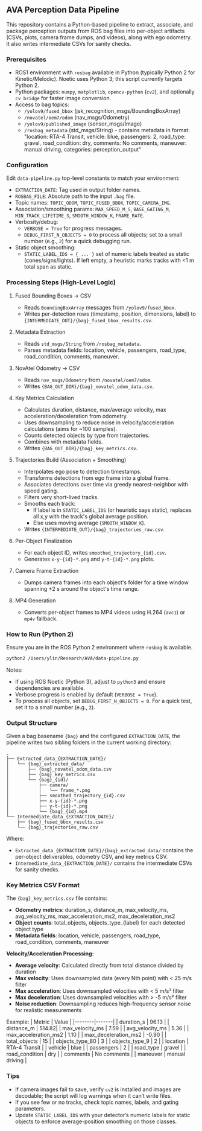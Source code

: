 ## AVA Perception Data Pipeline

This repository contains a Python-based pipeline to extract, associate, and package perception outputs from ROS bag files into per-object artifacts (CSVs, plots, camera frame dumps, and videos), along with ego odometry. It also writes intermediate CSVs for sanity checks.

### Prerequisites
- ROS1 environment with `rosbag` available in Python (typically Python 2 for Kinetic/Melodic). Noetic uses Python 3; this script currently targets Python 2.
- Python packages: `numpy`, `matplotlib`, `opencv-python` (`cv2`), and optionally `cv_bridge` for faster image conversion.
- Access to bag topics:
  - `/yolov9/fused_bbox` (jsk_recognition_msgs/BoundingBoxArray)
  - `/novatel/oem7/odom` (nav_msgs/Odometry)
  - `/yolov9/published_image` (sensor_msgs/Image)
  - `/rosbag_metadata` (std_msgs/String) - contains metadata in format: "location: RTA-4 Transit, vehicle: blue, passengers: 2, road_type: gravel, road_condition: dry, comments: No comments, maneuver: manual driving, categories: perception_output"

### Configuration
Edit `data-pipeline.py` top-level constants to match your environment:
- `EXTRACTION_DATE`: Tag used in output folder names.
- `ROSBAG_FILE`: Absolute path to the input `.bag` file.
- Topic names: `TOPIC_ODOM`, `TOPIC_FUSED_BBOX`, `TOPIC_CAMERA_IMG`.
- Association/smoothing params: `MAX_SPEED_M_S`, `BASE_GATING_M`, `MIN_TRACK_LIFETIME_S`, `SMOOTH_WINDOW_K`, `FRAME_RATE`.
- Verbosity/debug:
  - `VERBOSE = True` for progress messages.
  - `DEBUG_FIRST_N_OBJECTS = 0` to process all objects; set to a small number (e.g., `2`) for a quick debugging run.
- Static object smoothing:
  - `STATIC_LABEL_IDS = { ... }` set of numeric labels treated as static (cones/signs/lights). If left empty, a heuristic marks tracks with <1 m total span as static.

### Processing Steps (High-Level Logic)
1) Fused Bounding Boxes → CSV
   - Reads `BoundingBoxArray` messages from `/yolov9/fused_bbox`.
   - Writes per-detection rows (timestamp, position, dimensions, label) to `{INTERMEDIATE_OUT}/{bag}_fused_bbox_results.csv`.

2) Metadata Extraction
   - Reads `std_msgs/String` from `/rosbag_metadata`.
   - Parses metadata fields: location, vehicle, passengers, road_type, road_condition, comments, maneuver.

3) NovAtel Odometry → CSV
   - Reads `nav_msgs/Odometry` from `/novatel/oem7/odom`.
   - Writes `{BAG_OUT_DIR}/{bag}_novatel_odom_data.csv`.

4) Key Metrics Calculation
   - Calculates duration, distance, max/average velocity, max acceleration/deceleration from odometry.
   - Uses downsampling to reduce noise in velocity/acceleration calculations (aims for ~100 samples).
   - Counts detected objects by type from trajectories.
   - Combines with metadata fields.
   - Writes `{BAG_OUT_DIR}/{bag}_key_metrics.csv`.

5) Trajectories Build (Association + Smoothing)
   - Interpolates ego pose to detection timestamps.
   - Transforms detections from ego frame into a global frame.
   - Associates detections over time via greedy nearest-neighbor with speed gating.
   - Filters very short-lived tracks.
   - Smooths each track:
     - If label is in `STATIC_LABEL_IDS` (or heuristic says static), replaces all x,y with the track's global average position.
     - Else uses moving average (`SMOOTH_WINDOW_K`).
   - Writes `{INTERMEDIATE_OUT}/{bag}_trajectories_raw.csv`.

6) Per-Object Finalization
   - For each object ID, writes `smoothed_trajectory_{id}.csv`.
   - Generates `x-y-{id}-*.png` and `y-t-{id}-*.png` plots.

7) Camera Frame Extraction
   - Dumps camera frames into each object's folder for a time window spanning ±2 s around the object's time range.

8) MP4 Generation
   - Converts per-object frames to MP4 videos using H.264 (`avc1`) or `mp4v` fallback.

### How to Run (Python 2)
Ensure you are in the ROS Python 2 environment where `rosbag` is available.

```bash
python2 /Users/ylin/Research/AVA/data-pipeline.py
```

Notes:
- If using ROS Noetic (Python 3), adjust to `python3` and ensure dependencies are available.
- Verbose progress is enabled by default (`VERBOSE = True`).
- To process all objects, set `DEBUG_FIRST_N_OBJECTS = 0`. For a quick test, set it to a small number (e.g., `2`).

### Output Structure

Given a bag basename `{bag}` and the configured `EXTRACTION_DATE`, the pipeline writes two sibling folders in the current working directory:

```text
.
├── Extracted_data_{EXTRACTION_DATE}/
│   └── {bag}_extracted_data/
│       ├── {bag}_novatel_odom_data.csv
│       ├── {bag}_key_metrics.csv
│       └── {bag}_{id}/
│           ├── camera/
│           │   └── frame_*.png
│           ├── smoothed_trajectory_{id}.csv
│           ├── x-y-{id}-*.png
│           ├── y-t-{id}-*.png
│           └── {bag}_{id}.mp4
└── Intermediate_data_{EXTRACTION_DATE}/
    ├── {bag}_fused_bbox_results.csv
    └── {bag}_trajectories_raw.csv
```

Where:
- `Extracted_data_{EXTRACTION_DATE}/{bag}_extracted_data/` contains the per-object deliverables, odometry CSV, and key metrics CSV.
- `Intermediate_data_{EXTRACTION_DATE}/` contains the intermediate CSVs for sanity checks.

### Key Metrics CSV Format
The `{bag}_key_metrics.csv` file contains:
- **Odometry metrics**: duration_s, distance_m, max_velocity_ms, avg_velocity_ms, max_acceleration_ms2, max_deceleration_ms2
- **Object counts**: total_objects, objects_type_{label} for each detected object type
- **Metadata fields**: location, vehicle, passengers, road_type, road_condition, comments, maneuver

**Velocity/Acceleration Processing:**
- **Average velocity**: Calculated directly from total distance divided by duration
- **Max velocity**: Uses downsampled data (every Nth point) with < 25 m/s filter
- **Max acceleration**: Uses downsampled velocities with < 5 m/s² filter  
- **Max deceleration**: Uses downsampled velocities with > -5 m/s² filter
- **Noise reduction**: Downsampling reduces high-frequency sensor noise for realistic measurements

Example:
| Metric | Value |
|--------|-------|
| duration_s | 96.13 |
| distance_m | 514.82|
| max_velocity_ms | 7.59 |
| avg_velocity_ms | 5.36 |
| max_acceleration_ms2 | 1.10 |
| max_deceleration_ms2 | -0.90 |
| total_objects | 15 |
| objects_type_80 | 3 |
| objects_type_9 | 2 |
| location | RTA-4 Transit |
| vehicle | blue |
| passengers | 2 |
| road_type | gravel |
| road_condition | dry |
| comments | No comments |
| maneuver | manual driving |


### Tips
- If camera images fail to save, verify `cv2` is installed and images are decodable; the script will log warnings when it can’t write files.
- If you see few or no tracks, check topic names, labels, and gating parameters.
- Update `STATIC_LABEL_IDS` with your detector’s numeric labels for static objects to enforce average-position smoothing on those classes.


